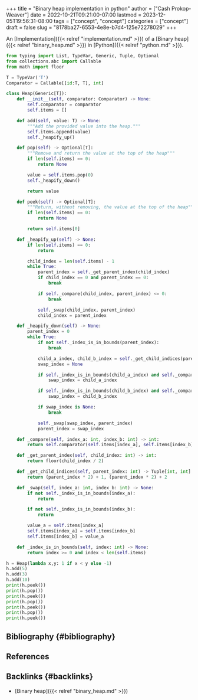 +++
title = "Binary heap implementation in python"
author = ["Cash Prokop-Weaver"]
date = 2022-10-21T09:21:00-07:00
lastmod = 2023-12-05T19:56:31-08:00
tags = ["concept", "concept"]
categories = ["concept"]
draft = false
slug = "8178ba27-6553-4e8e-b7d4-125e72278029"
+++

An [Implementation]({{< relref "implementation.md" >}}) of a [Binary heap]({{< relref "binary_heap.md" >}}) in [Python]({{< relref "python.md" >}}).

```python
from typing import List, TypeVar, Generic, Tuple, Optional
from collections.abc import Callable
from math import floor

T = TypeVar('T')
Comparator = Callable[[id:T, T], int]

class Heap(Generic[T]):
    def __init__(self, comparator: Comparator) -> None:
        self.comparator = comparator
        self.items = []

    def add(self, value: T) -> None:
        """Add the provided value into the heap."""
        self.items.append(value)
        self._heapify_up()

    def pop(self) -> Optional[T]:
        """Remove and return the value at the top of the heap"""
        if len(self.items) == 0:
            return None

        value = self.items.pop(0)
        self._heapify_down()

        return value

    def peek(self) -> Optional[T]:
        """Return, without removing, the value at the top of the heap"""
        if len(self.items) == 0:
            return None

        return self.items[0]

    def _heapify_up(self) -> None:
        if len(self.items) == 0:
            return

        child_index = len(self.items) - 1
        while True:
            parent_index = self._get_parent_index(child_index)
            if child_index == 0 and parent_index == 0:
                break

            if self._compare(child_index, parent_index) <= 0:
                break

            self._swap(child_index, parent_index)
            child_index = parent_index

    def _heapify_down(self) -> None:
        parent_index = 0
        while True:
            if not self._index_is_in_bounds(parent_index):
                break

            child_a_index, child_b_index = self._get_child_indices(parent_index)
            swap_index = None

            if self._index_is_in_bounds(child_a_index) and self._compare(child_a_index, parent_index) > 0:
                swap_index = child_a_index

            if self._index_is_in_bounds(child_b_index) and self._compare(child_b_index, parent_index) > 0 and self._compare(child_b_index, child_a_index):
                swap_index = child_b_index

            if swap_index is None:
                break

            self._swap(swap_index, parent_index)
            parent_index = swap_index

    def _compare(self, index_a: int, index_b: int) -> int:
        return self.comparator(self.items[index_a], self.items[index_b])

    def _get_parent_index(self, child_index: int) -> int:
        return floor(child_index / 2)

    def _get_child_indices(self, parent_index: int) -> Tuple[int, int]:
        return (parent_index * 2) + 1, (parent_index * 2) + 2

    def _swap(self, index_a: int, index_b: int) -> None:
        if not self._index_is_in_bounds(index_a):
            return

        if not self._index_is_in_bounds(index_b):
            return

        value_a = self.items[index_a]
        self.items[index_a] = self.items[index_b]
        self.items[index_b] = value_a

    def _index_is_in_bounds(self, index: int) -> None:
        return index >= 0 and index < len(self.items)

h = Heap(lambda x,y: 1 if x < y else -1)
h.add(5)
h.add(3)
h.add(10)
print(h.peek())
print(h.pop())
print(h.peek())
print(h.pop())
print(h.peek())
print(h.pop())
print(h.peek())
```


## Bibliography {#bibliography}

## References

<style>.csl-entry{text-indent: -1.5em; margin-left: 1.5em;}</style><div class="csl-bib-body">
</div>


## Backlinks {#backlinks}

-   [Binary heap]({{< relref "binary_heap.md" >}})
